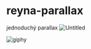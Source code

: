 # reyna-parallax
jednoduchý parallax
![Untitled](https://user-images.githubusercontent.com/62400088/145441889-6e45a0dc-f11a-45cf-a40f-a0faf2c93a45.png)

![giphy](https://user-images.githubusercontent.com/62400088/145442667-8c3a6066-80ad-4d87-9346-830dfcd91f54.gif)
